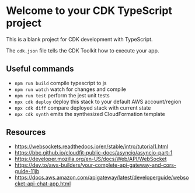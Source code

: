 # Welcome to your CDK TypeScript project

This is a blank project for CDK development with TypeScript.

The `cdk.json` file tells the CDK Toolkit how to execute your app.

## Useful commands

* `npm run build`   compile typescript to js
* `npm run watch`   watch for changes and compile
* `npm run test`    perform the jest unit tests
* `npx cdk deploy`  deploy this stack to your default AWS account/region
* `npx cdk diff`    compare deployed stack with current state
* `npx cdk synth`   emits the synthesized CloudFormation template

## Resources

* <https://websockets.readthedocs.io/en/stable/intro/tutorial1.html>
* <https://bbc.github.io/cloudfit-public-docs/asyncio/asyncio-part-1>
* <https://developer.mozilla.org/en-US/docs/Web/API/WebSocket>
* <https://dev.to/aws-builders/your-complete-api-gateway-and-cors-guide-11jb>
* <https://docs.aws.amazon.com/apigateway/latest/developerguide/websocket-api-chat-app.html>
